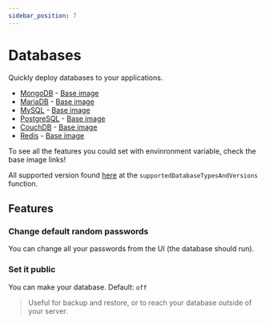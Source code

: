 ```yaml
---
sidebar_position: 7
---
```


# Databases

Quickly deploy databases to your applications.

- [MongoDB](https://mongodb.com) - [Base image](https://hub.docker.com/r/bitnami/mongodb/)
- [MariaDB](https://mariadb.org/) - [Base image](https://hub.docker.com/r/bitnami/mariadb/)
- [MySQL](https://www.mysql.com/) - [Base image](https://hub.docker.com/r/bitnami/mysql/)
- [PostgreSQL](https://www.postgresql.org/) - [Base image](https://hub.docker.com/r/bitnami/postgresql/)
- [CouchDB](https://couchdb.apache.org/) - [Base image](https://hub.docker.com/r/bitnami/couchdb/)
- [Redis](https://redis.io/) - [Base image](https://hub.docker.com/r/bitnami/redis/)

To see all the features you could set with envinronment variable, check the base image links!

All supported version found [here](https://github.com/coollabsio/coolify/blob/main/src/lib/components/common.ts) at the `supportedDatabaseTypesAndVersions` function.

## Features

### Change default random passwords
You can change all your passwords from the UI (the database should run).

### Set it public
You can make your database. Default: `off`
> Useful for backup and restore, or to reach your database outside of your server.
